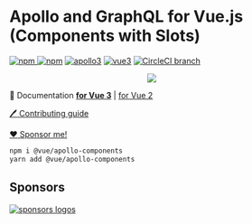 # Apollo and GraphQL for Vue.js (Components with Slots)

[![npm](https://img.shields.io/npm/v/@vue/apollo-components.svg) ![npm](https://img.shields.io/npm/dm/@vue/apollo-components.svg)](https://www.npmjs.com/package/@vue/apollo-components)
[![apollo3](https://img.shields.io/badge/apollo-3.x-blue.svg)](https://www.apollographql.com/)
[![vue3](https://img.shields.io/badge/vue-3-brightgreen.svg)](https://vuejs.org/)
[![CircleCI branch](https://img.shields.io/circleci/build/github/vuejs/vue-apollo/v4.svg)](https://circleci.com/gh/vuejs/vue-apollo/tree/v4)

<p align="center">
  <img src="https://cdn-images-1.medium.com/max/400/1*H9AANoofLqjS10Xd5TwRYw.png">
</p>


:book: Documentation [**for Vue 3**](http://v4.apollo.vuejs.org) | [for Vue 2](https://apollo.vuejs.org/)

[:pen: Contributing guide](./CONTRIBUTING.md)

[:heart: Sponsor me!](https://github.com/sponsors/Akryum)

```bash
npm i @vue/apollo-components
yarn add @vue/apollo-components
```

## Sponsors

[![sponsors logos](https://guillaume-chau.info/sponsors.png)](https://guillaume-chau.info/sponsors)

